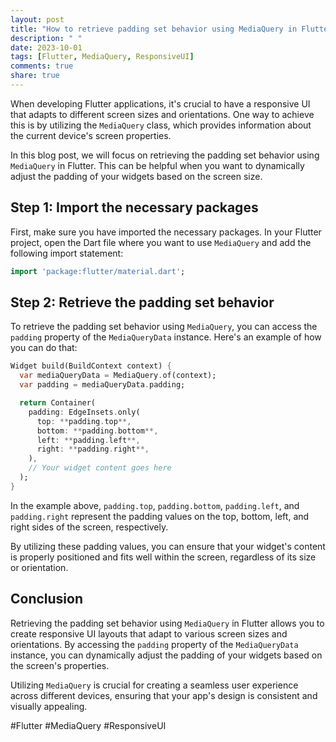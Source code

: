 ```yaml
---
layout: post
title: "How to retrieve padding set behavior using MediaQuery in Flutter?"
description: " "
date: 2023-10-01
tags: [Flutter, MediaQuery, ResponsiveUI]
comments: true
share: true
---
```


When developing Flutter applications, it's crucial to have a responsive UI that adapts to different screen sizes and orientations. One way to achieve this is by utilizing the `MediaQuery` class, which provides information about the current device's screen properties.

In this blog post, we will focus on retrieving the padding set behavior using `MediaQuery` in Flutter. This can be helpful when you want to dynamically adjust the padding of your widgets based on the screen size.

## Step 1: Import the necessary packages

First, make sure you have imported the necessary packages. In your Flutter project, open the Dart file where you want to use `MediaQuery` and add the following import statement:

```dart
import 'package:flutter/material.dart';
```

## Step 2: Retrieve the padding set behavior

To retrieve the padding set behavior using `MediaQuery`, you can access the `padding` property of the `MediaQueryData` instance. Here's an example of how you can do that:

```dart
Widget build(BuildContext context) {
  var mediaQueryData = MediaQuery.of(context);
  var padding = mediaQueryData.padding;

  return Container(
    padding: EdgeInsets.only(
      top: **padding.top**,
      bottom: **padding.bottom**,
      left: **padding.left**,
      right: **padding.right**,
    ),
    // Your widget content goes here
  );
}
```

In the example above, `padding.top`, `padding.bottom`, `padding.left`, and `padding.right` represent the padding values on the top, bottom, left, and right sides of the screen, respectively.

By utilizing these padding values, you can ensure that your widget's content is properly positioned and fits well within the screen, regardless of its size or orientation.

## Conclusion

Retrieving the padding set behavior using `MediaQuery` in Flutter allows you to create responsive UI layouts that adapt to various screen sizes and orientations. By accessing the `padding` property of the `MediaQueryData` instance, you can dynamically adjust the padding of your widgets based on the screen's properties.

Utilizing `MediaQuery` is crucial for creating a seamless user experience across different devices, ensuring that your app's design is consistent and visually appealing.

#Flutter #MediaQuery #ResponsiveUI